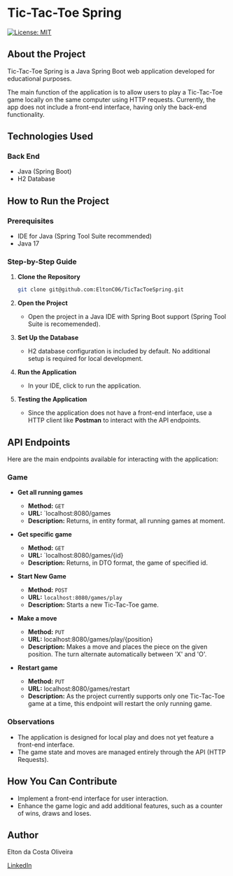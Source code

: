 # Tic-Tac-Toe Spring

[![License: MIT](https://img.shields.io/badge/License-MIT-yellow.svg)](https://github.com/EltonC06/TicTacToeSpring/blob/main/LICENSE)

## About the Project

Tic-Tac-Toe Spring is a Java Spring Boot web application developed for educational purposes.

The main function of the application is to allow users to play a Tic-Tac-Toe game locally on the same computer using HTTP requests. Currently, the app does not include a front-end interface, having only the back-end functionality.

## Technologies Used

### Back End
- Java (Spring Boot)
- H2 Database

## How to Run the Project

### Prerequisites
- IDE for Java (Spring Tool Suite recommended)
- Java 17

### Step-by-Step Guide

1. **Clone the Repository**
   ```bash
   git clone git@github.com:EltonC06/TicTacToeSpring.git
   ```

2. **Open the Project**
   - Open the project in a Java IDE with Spring Boot support (Spring Tool Suite is recomemended).

3. **Set Up the Database**
   - H2 database configuration is included by default. No additional setup is required for local development.

4. **Run the Application**
   - In your IDE, click to run the application.

5. **Testing the Application**
   - Since the application does not have a front-end interface, use a HTTP client like **Postman** to interact with the API endpoints.

## API Endpoints

Here are the main endpoints available for interacting with the application:

### Game

- **Get all running games**
  - **Method:** `GET`
  - **URL:** `localhost:8080/games
  - **Description:** Returns, in entity format, all running games at moment.

- **Get specific game**
  - **Method:** `GET`
  - **URL:** `localhost:8080/games/{id}
  - **Description:** Returns, in DTO format, the game of specified id.

- **Start New Game**
  - **Method:** `POST`
  - **URL:** `localhost:8080/games/play`
  - **Description:** Starts a new Tic-Tac-Toe game.

- **Make a move**
  - **Method:** `PUT`
  - **URL:** localhost:8080/games/play/{position}
  - **Description:** Makes a move and places the piece on the given position. The turn alternate automatically between 'X' and 'O'.

- **Restart game**
  - **Method:** `PUT`
  - **URL:** localhost:8080/games/restart
  - **Description:** As the project currently supports only one Tic-Tac-Toe game at a time, this endpoint will restart the only running game.

### Observations

- The application is designed for local play and does not yet feature a front-end interface.
- The game state and moves are managed entirely through the API (HTTP Requests).

## How You Can Contribute

- Implement a front-end interface for user interaction.
- Enhance the game logic and add additional features, such as a counter of wins, draws and loses.

## Author

Elton da Costa Oliveira

[LinkedIn](https://www.linkedin.com/in/elton-da-costa/)
